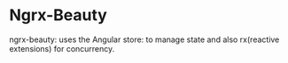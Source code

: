 # Ngrx-Beauty

ngrx-beauty: uses the Angular store: to manage state and also rx(reactive extensions) for concurrency. 
